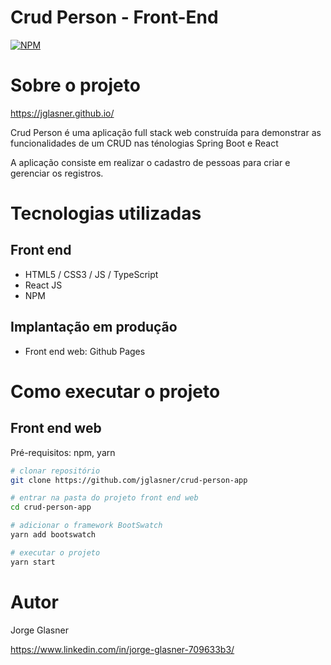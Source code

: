 # Crud Person - Front-End
[![NPM](https://img.shields.io/npm/l/react)](https://github.com/jglasner/crud-person/blob/main/LICENSE) 

# Sobre o projeto

https://jglasner.github.io/

Crud Person é uma aplicação full stack web construída para demonstrar as funcionalidades de um CRUD nas ténologias Spring Boot e React

A aplicação consiste em realizar o cadastro de pessoas para criar e gerenciar os registros.

# Tecnologias utilizadas
## Front end
- HTML5 / CSS3 / JS / TypeScript
- React JS
- NPM
## Implantação em produção
- Front end web: Github Pages

# Como executar o projeto

## Front end web
Pré-requisitos: npm, yarn

```bash
# clonar repositório
git clone https://github.com/jglasner/crud-person-app

# entrar na pasta do projeto front end web
cd crud-person-app

# adicionar o framework BootSwatch 
yarn add bootswatch

# executar o projeto
yarn start

```

# Autor

Jorge Glasner

https://www.linkedin.com/in/jorge-glasner-709633b3/
